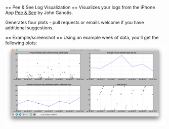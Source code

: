 == Pee & See Log Visualization ==
Visualizes your logs from the iPhone App [Pee & See](https://itunes.apple.com/us/app/pee-see-drink-more-water/id1090749982?mt=8) by John Ganotis.

Generates four plots - pull requests or emails welcome if you have additional suggestions.

== Example/screenshot ==
Using an example week of data, you'll get the following plots:
![Four plots of pee logs](example.png)
